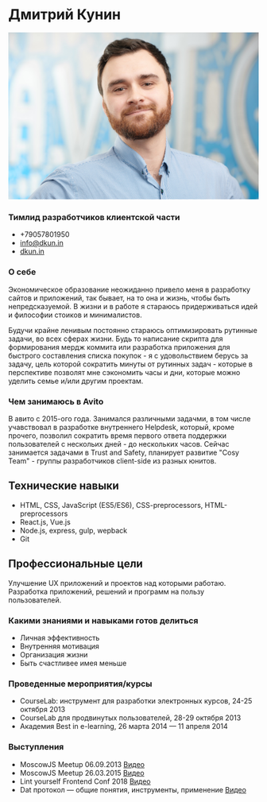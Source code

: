 # Дмитрий Кунин

![self](./media/photo3.jpg)

### Тимлид разработчиков клиентской части
 - +79057801950 
 - [info@dkun.in](mailto:info@dkun.in)
 - [dkun.in](dkun.in)

### О себе

Экономическое образование неожиданно привело меня в разработку сайтов и приложений, так бывает, на то она и жизнь, чтобы быть непредсказуемой. В жизни и в работе я стараюсь придерживаться идей и философии стоиков и минималистов. 

Будучи крайне ленивым постоянно стараюсь оптимизировать рутинные задачи, во всех сферах жизни. Будь то написание скрипта для формирования мердж коммита или разработка приложения для быстрого составления списка покупок - я с удовольствием берусь за задачу, цель которой сократить минуты от рутинных задач - которые в перспективе позволят мне сэкономить часы и дни, которые можно уделить семье и/или другим проектам. 

### Чем занимаюсь в Avito

В авито с 2015-ого года. Занимался различными задачми, в том числе учавствовал в разработке внутреннего Helpdesk, который, кроме прочего, позволил сократить время первого ответа поддержки пользователей с нескольих дней - до нескольких часов. Сейчас занимается задачами в Trust and Safety, планирует развитие "Cosy Team" - группы разработчиков client-side из разных юнитов.

## Технические навыки

- HTML, CSS, JavaScript (ES5/ES6), CSS-preprocessors, HTML-preprocessors
- React.js, Vue.js
- Node.js, express, gulp, wepback
- Git

## Профессиональные цели

Улучшение UX приложений и проектов над которыми работаю. Разработка приложений, решений и программ на пользу пользователей.

### Какими знаниями и навыками готов делиться

- Личная эффективность
- Внутренняя мотивация
- Организация жизни
- Быть счастливее имея меньше

### Проведенные мероприятия/курсы

- CourseLab: инструмент для разработки электронных курсов, 24-25 октября 2013
- CourseLab для продвинутых пользователей, 28-29 октября 2013
- Академия Best in e-learning, 26 марта 2014 — 11 апреля 2014

### Выступления

- MoscowJS Meetup 06.09.2013 [Видео](http://youtu.be/_SWVDpHe7yg)
- MoscowJS Meetup 26.03.2015 [Видео](http://www.youtube.com/watch?v=7LW740IQzEo)
- Lint yourself Frontend Conf 2018 [Видео](https://www.youtube.com/watch?v=O0CIg09F9HE)
- Dat протокол — общие понятия, инструменты, применение  [Видео](﻿﻿https://www.youtube.com/watch?v=ON07SLfox9I)